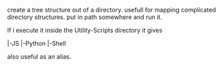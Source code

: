 create a tree structure out of a directory. usefull for mapping complicated directory structures.
put in path somewhere and run it.

If i execute it inside the Utility-Scripts directory it gives 

 |-JS
 |-Python
 |-Shell



 also useful as an alias.

